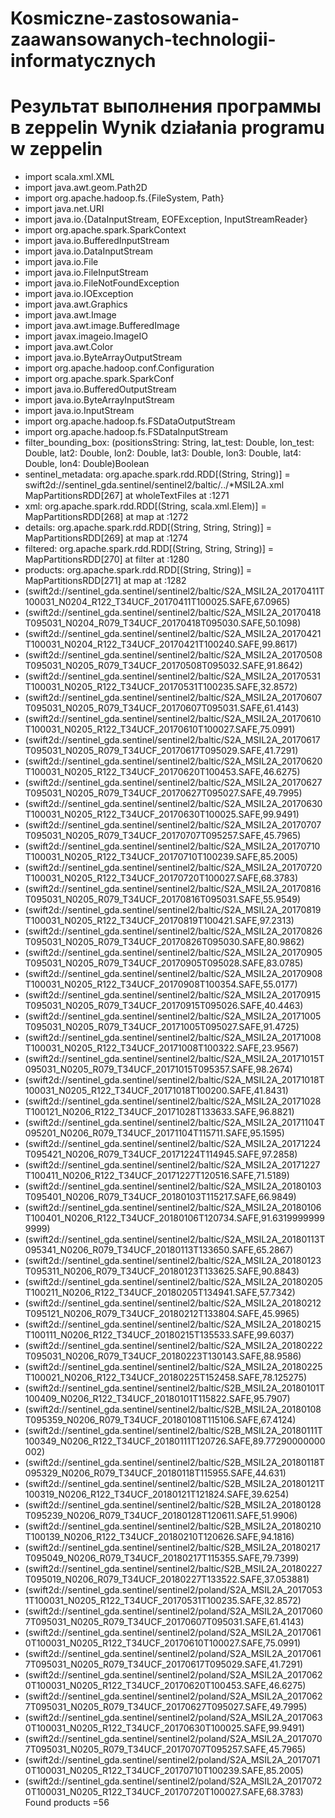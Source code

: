 # Kosmiczne-zastosowania-zaawansowanych-technologii-informatycznych
# Результат выполнения программы в zeppelin Wynik działania programu w zeppelin

- import scala.xml.XML
- import java.awt.geom.Path2D
- import org.apache.hadoop.fs.{FileSystem, Path}
- import java.net.URI
- import java.io.{DataInputStream, EOFException, InputStreamReader}
- import org.apache.spark.SparkContext
- import java.io.BufferedInputStream
- import java.io.DataInputStream
- import java.io.File
- import java.io.FileInputStream
- import java.io.FileNotFoundException
- import java.io.IOException
- import java.awt.Graphics
- import java.awt.Image
- import java.awt.image.BufferedImage
- import javax.imageio.ImageIO
- import java.awt.Color
- import java.io.ByteArrayOutputStream
- import org.apache.hadoop.conf.Configuration
- import org.apache.spark.SparkConf
- import java.io.BufferedOutputStream
- import java.io.ByteArrayInputStream
- import java.io.InputStream
- import org.apache.hadoop.fs.FSDataOutputStream
- import org.apache.hadoop.fs.FSDataInputStream
- filter_bounding_box: (positionsString: String, lat_test: Double, lon_test: Double, lat2: Double, lon2: Double, lat3: Double, lon3: Double, lat4: Double, lon4: Double)Boolean
- sentinel_metadata: org.apache.spark.rdd.RDD[(String, String)] = swift2d://sentinel_gda.sentinel/sentinel2/baltic/../*MSIL2A.xml MapPartitionsRDD[267] at wholeTextFiles at <console>:1271
- xml: org.apache.spark.rdd.RDD[(String, scala.xml.Elem)] = MapPartitionsRDD[268] at map at <console>:1272
- details: org.apache.spark.rdd.RDD[(String, String, String)] = MapPartitionsRDD[269] at map at <console>:1274
- filtered: org.apache.spark.rdd.RDD[(String, String, String)] = MapPartitionsRDD[270] at filter at <console>:1280
- products: org.apache.spark.rdd.RDD[(String, String)] = MapPartitionsRDD[271] at map at <console>:1282
- (swift2d://sentinel_gda.sentinel/sentinel2/baltic/S2A_MSIL2A_20170411T100031_N0204_R122_T34UCF_20170411T100025.SAFE,67.0965)
- (swift2d://sentinel_gda.sentinel/sentinel2/baltic/S2A_MSIL2A_20170418T095031_N0204_R079_T34UCF_20170418T095030.SAFE,50.1098)
- (swift2d://sentinel_gda.sentinel/sentinel2/baltic/S2A_MSIL2A_20170421T100031_N0204_R122_T34UCF_20170421T100240.SAFE,99.8617)
- (swift2d://sentinel_gda.sentinel/sentinel2/baltic/S2A_MSIL2A_20170508T095031_N0205_R079_T34UCF_20170508T095032.SAFE,91.8642)
- (swift2d://sentinel_gda.sentinel/sentinel2/baltic/S2A_MSIL2A_20170531T100031_N0205_R122_T34UCF_20170531T100235.SAFE,32.8572)
- (swift2d://sentinel_gda.sentinel/sentinel2/baltic/S2A_MSIL2A_20170607T095031_N0205_R079_T34UCF_20170607T095031.SAFE,61.4143)
- (swift2d://sentinel_gda.sentinel/sentinel2/baltic/S2A_MSIL2A_20170610T100031_N0205_R122_T34UCF_20170610T100027.SAFE,75.0991)
- (swift2d://sentinel_gda.sentinel/sentinel2/baltic/S2A_MSIL2A_20170617T095031_N0205_R079_T34UCF_20170617T095029.SAFE,41.7291)
- (swift2d://sentinel_gda.sentinel/sentinel2/baltic/S2A_MSIL2A_20170620T100031_N0205_R122_T34UCF_20170620T100453.SAFE,46.6275)
- (swift2d://sentinel_gda.sentinel/sentinel2/baltic/S2A_MSIL2A_20170627T095031_N0205_R079_T34UCF_20170627T095027.SAFE,49.7995)
- (swift2d://sentinel_gda.sentinel/sentinel2/baltic/S2A_MSIL2A_20170630T100031_N0205_R122_T34UCF_20170630T100025.SAFE,99.9491)
- (swift2d://sentinel_gda.sentinel/sentinel2/baltic/S2A_MSIL2A_20170707T095031_N0205_R079_T34UCF_20170707T095257.SAFE,45.7965)
- (swift2d://sentinel_gda.sentinel/sentinel2/baltic/S2A_MSIL2A_20170710T100031_N0205_R122_T34UCF_20170710T100239.SAFE,85.2005)
- (swift2d://sentinel_gda.sentinel/sentinel2/baltic/S2A_MSIL2A_20170720T100031_N0205_R122_T34UCF_20170720T100027.SAFE,68.3783)
- (swift2d://sentinel_gda.sentinel/sentinel2/baltic/S2A_MSIL2A_20170816T095031_N0205_R079_T34UCF_20170816T095031.SAFE,55.9549)
- (swift2d://sentinel_gda.sentinel/sentinel2/baltic/S2A_MSIL2A_20170819T100031_N0205_R122_T34UCF_20170819T100421.SAFE,97.2313)
- (swift2d://sentinel_gda.sentinel/sentinel2/baltic/S2A_MSIL2A_20170826T095031_N0205_R079_T34UCF_20170826T095030.SAFE,80.9862)
- (swift2d://sentinel_gda.sentinel/sentinel2/baltic/S2A_MSIL2A_20170905T095031_N0205_R079_T34UCF_20170905T095028.SAFE,83.0785)
- (swift2d://sentinel_gda.sentinel/sentinel2/baltic/S2A_MSIL2A_20170908T100031_N0205_R122_T34UCF_20170908T100354.SAFE,55.0177)
- (swift2d://sentinel_gda.sentinel/sentinel2/baltic/S2A_MSIL2A_20170915T095031_N0205_R079_T34UCF_20170915T095026.SAFE,40.4463)
- (swift2d://sentinel_gda.sentinel/sentinel2/baltic/S2A_MSIL2A_20171005T095031_N0205_R079_T34UCF_20171005T095027.SAFE,91.4725)
- (swift2d://sentinel_gda.sentinel/sentinel2/baltic/S2A_MSIL2A_20171008T100031_N0205_R122_T34UCF_20171008T100322.SAFE,23.9567)
- (swift2d://sentinel_gda.sentinel/sentinel2/baltic/S2A_MSIL2A_20171015T095031_N0205_R079_T34UCF_20171015T095357.SAFE,98.2674)
- (swift2d://sentinel_gda.sentinel/sentinel2/baltic/S2A_MSIL2A_20171018T100031_N0205_R122_T34UCF_20171018T100200.SAFE,41.8431)
- (swift2d://sentinel_gda.sentinel/sentinel2/baltic/S2A_MSIL2A_20171028T100121_N0206_R122_T34UCF_20171028T133633.SAFE,96.8821)
- (swift2d://sentinel_gda.sentinel/sentinel2/baltic/S2A_MSIL2A_20171104T095201_N0206_R079_T34UCF_20171104T115711.SAFE,95.1595)
- (swift2d://sentinel_gda.sentinel/sentinel2/baltic/S2A_MSIL2A_20171224T095421_N0206_R079_T34UCF_20171224T114945.SAFE,97.2858)
- (swift2d://sentinel_gda.sentinel/sentinel2/baltic/S2A_MSIL2A_20171227T100411_N0206_R122_T34UCF_20171227T120516.SAFE,71.5189)
- (swift2d://sentinel_gda.sentinel/sentinel2/baltic/S2A_MSIL2A_20180103T095401_N0206_R079_T34UCF_20180103T115217.SAFE,66.9849)
- (swift2d://sentinel_gda.sentinel/sentinel2/baltic/S2A_MSIL2A_20180106T100401_N0206_R122_T34UCF_20180106T120734.SAFE,91.63199999999999)
- (swift2d://sentinel_gda.sentinel/sentinel2/baltic/S2A_MSIL2A_20180113T095341_N0206_R079_T34UCF_20180113T133650.SAFE,65.2867)
- (swift2d://sentinel_gda.sentinel/sentinel2/baltic/S2A_MSIL2A_20180123T095311_N0206_R079_T34UCF_20180123T133625.SAFE,90.8843)
- (swift2d://sentinel_gda.sentinel/sentinel2/baltic/S2A_MSIL2A_20180205T100211_N0206_R122_T34UCF_20180205T134941.SAFE,57.7342)
- (swift2d://sentinel_gda.sentinel/sentinel2/baltic/S2A_MSIL2A_20180212T095121_N0206_R079_T34UCF_20180212T133804.SAFE,45.9965)
- (swift2d://sentinel_gda.sentinel/sentinel2/baltic/S2A_MSIL2A_20180215T100111_N0206_R122_T34UCF_20180215T135533.SAFE,99.6037)
- (swift2d://sentinel_gda.sentinel/sentinel2/baltic/S2A_MSIL2A_20180222T095031_N0206_R079_T34UCF_20180223T130143.SAFE,88.9586)
- (swift2d://sentinel_gda.sentinel/sentinel2/baltic/S2A_MSIL2A_20180225T100021_N0206_R122_T34UCF_20180225T152458.SAFE,78.125275)
- (swift2d://sentinel_gda.sentinel/sentinel2/baltic/S2B_MSIL2A_20180101T100409_N0206_R122_T34UCF_20180101T115822.SAFE,95.7907)
- (swift2d://sentinel_gda.sentinel/sentinel2/baltic/S2B_MSIL2A_20180108T095359_N0206_R079_T34UCF_20180108T115106.SAFE,67.4124)
- (swift2d://sentinel_gda.sentinel/sentinel2/baltic/S2B_MSIL2A_20180111T100349_N0206_R122_T34UCF_20180111T120726.SAFE,89.77290000000002)
- (swift2d://sentinel_gda.sentinel/sentinel2/baltic/S2B_MSIL2A_20180118T095329_N0206_R079_T34UCF_20180118T115955.SAFE,44.631)
- (swift2d://sentinel_gda.sentinel/sentinel2/baltic/S2B_MSIL2A_20180121T100319_N0206_R122_T34UCF_20180121T121824.SAFE,39.6254)
- (swift2d://sentinel_gda.sentinel/sentinel2/baltic/S2B_MSIL2A_20180128T095239_N0206_R079_T34UCF_20180128T120611.SAFE,51.9906)
- (swift2d://sentinel_gda.sentinel/sentinel2/baltic/S2B_MSIL2A_20180210T100139_N0206_R122_T34UCF_20180210T120626.SAFE,94.1816)
- (swift2d://sentinel_gda.sentinel/sentinel2/baltic/S2B_MSIL2A_20180217T095049_N0206_R079_T34UCF_20180217T115355.SAFE,79.7399)
- (swift2d://sentinel_gda.sentinel/sentinel2/baltic/S2B_MSIL2A_20180227T095019_N0206_R079_T34UCF_20180227T133522.SAFE,37.053881)
- (swift2d://sentinel_gda.sentinel/sentinel2/poland/S2A_MSIL2A_20170531T100031_N0205_R122_T34UCF_20170531T100235.SAFE,32.8572)
- (swift2d://sentinel_gda.sentinel/sentinel2/poland/S2A_MSIL2A_20170607T095031_N0205_R079_T34UCF_20170607T095031.SAFE,61.4143)
- (swift2d://sentinel_gda.sentinel/sentinel2/poland/S2A_MSIL2A_20170610T100031_N0205_R122_T34UCF_20170610T100027.SAFE,75.0991)
- (swift2d://sentinel_gda.sentinel/sentinel2/poland/S2A_MSIL2A_20170617T095031_N0205_R079_T34UCF_20170617T095029.SAFE,41.7291)
- (swift2d://sentinel_gda.sentinel/sentinel2/poland/S2A_MSIL2A_20170620T100031_N0205_R122_T34UCF_20170620T100453.SAFE,46.6275)
- (swift2d://sentinel_gda.sentinel/sentinel2/poland/S2A_MSIL2A_20170627T095031_N0205_R079_T34UCF_20170627T095027.SAFE,49.7995)
- (swift2d://sentinel_gda.sentinel/sentinel2/poland/S2A_MSIL2A_20170630T100031_N0205_R122_T34UCF_20170630T100025.SAFE,99.9491)
- (swift2d://sentinel_gda.sentinel/sentinel2/poland/S2A_MSIL2A_20170707T095031_N0205_R079_T34UCF_20170707T095257.SAFE,45.7965)
- (swift2d://sentinel_gda.sentinel/sentinel2/poland/S2A_MSIL2A_20170710T100031_N0205_R122_T34UCF_20170710T100239.SAFE,85.2005)
- (swift2d://sentinel_gda.sentinel/sentinel2/poland/S2A_MSIL2A_20170720T100031_N0205_R122_T34UCF_20170720T100027.SAFE,68.3783)
Found products =56

